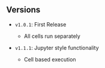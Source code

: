 ## Versions

- `v1.0.1`: First Release
    - All cells run separately
  
- `v1.1.1`: Jupyter style functionality
    - Cell based execution